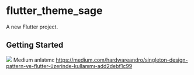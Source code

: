 # flutter_theme_sage

A new Flutter project.

## Getting Started

![](https://media.giphy.com/media/LMEA7Cxi0bUJboH8um/giphy.gif)
 Medium anlatımı:
 https://medium.com/hardwareandro/singleton-design-pattern-ve-flutter-üzerinde-kullanımı-add2debf1c99

